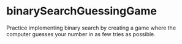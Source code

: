 # binarySearchGuessingGame
Practice implementing binary search by creating a game where the computer guesses your number in as few tries as possible.
